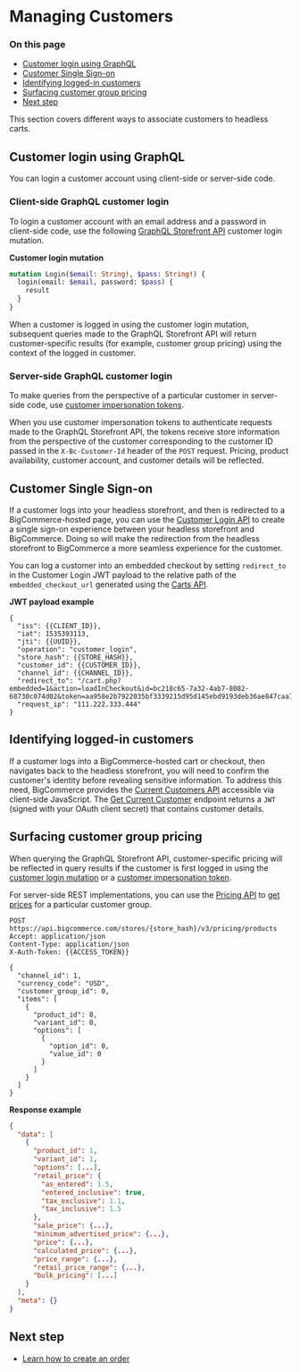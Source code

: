 # Managing Customers

<div class="otp" id="no-index">

### On this page
- [Customer login using GraphQL](#customer-login-using-graphql)
- [Customer Single Sign-on](#customer-single-sign-on)
- [Identifying logged-in customers](#identifying-logged-in-customers)
- [Surfacing customer group pricing](#surfacing-customer-group-pricing)
- [Next step](#next-step)

</div>

This section covers different ways to associate customers to headless carts.

## Customer login using GraphQL

You can login a customer account using client-side or server-side code.

### Client-side GraphQL customer login

To login a customer account with an email address and a password in client-side code, use the following [GraphQL Storefront API](https://developer.bigcommerce.com/api-docs/storefront/graphql/graphql-storefront-api-overview) customer login mutation.

**Customer login mutation**

```graphql
mutation Login($email: String!, $pass: String!) {
  login(email: $email, password: $pass) {
    result
  }
}
```

When a customer is logged in using the customer login mutation, subsequent queries made to the GraphQL Storefront API will return customer-specific results (for example, customer group pricing) using the context of the logged in customer.

### Server-side GraphQL customer login

To make queries from the perspective of a particular customer in server-side code, use [customer impersonation tokens](https://developer.bigcommerce.com/api-docs/storefront/graphql/graphql-storefront-api-overview#customer-impersonation-tokens).

When you use customer impersonation tokens to authenticate requests made to the GraphQL Storefront API, the tokens receive store information from the perspective of the customer corresponding to the customer ID passed in the `X-Bc-Customer-Id` header of the `POST` request. Pricing, product availability, customer account, and customer details will be reflected.

## Customer Single Sign-on

If a customer logs into your headless storefront, and then is redirected to a BigCommerce-hosted page, you can use the [Customer Login API](https://developer.bigcommerce.com/api-docs/storefront/customer-login-api) to create a single sign-on experience between your headless storefront and BigCommerce. Doing so will make the redirection from the headless storefront to BigCommerce a more seamless experience for the customer.

You can log a customer into an embedded checkout by setting `redirect_to` in the Customer Login JWT payload to the relative path of the `embedded_checkout_url` generated using the [Carts API](https://developer.bigcommerce.com/api-reference/store-management/carts).

**JWT payload example**

```http
{
  "iss": {{CLIENT_ID}},
  "iat": 1535393113,
  "jti": {{UUID}},
  "operation": "customer_login",
  "store_hash": {{STORE_HASH}},
  "customer_id": {{CUSTOMER_ID}},
  "channel_id": {{CHANNEL_ID}},
  "redirect_to": "/cart.php?embedded=1&action=loadInCheckout&id=bc218c65-7a32-4ab7-8082-68730c074d02&token=aa958e2b7922035bf3339215d95d145ebd9193deb36ae847caa780aa2e003e4b",
  "request_ip": "111.222.333.444"
}
```

## Identifying logged-in customers

If a customer logs into a BigCommerce-hosted cart or checkout, then navigates back to the headless storefront, you will need to confirm the customer's identity before revealing sensitive information.
To address this need, BigCommerce provides the [Current Customers API](https://developer.bigcommerce.com/api-docs/storefront/current-customer-api) accessible via client-side JavaScript. The [Get Current Customer](https://developer.bigcommerce.com/api-reference/storefront/current-customers/current-customers/getcurrentcustomer) endpoint returns a `JWT` (signed with your OAuth client secret) that contains customer details.

## Surfacing customer group pricing

When querying the GraphQL Storefront API, customer-specific pricing will be reflected in query results if the customer is first logged in using the [customer login mutation](https://next.stoplight.io/bigcommerce/bigcommerce-dev-docs/version%2F1.3/05-headless-customers.md#client-side-graphql-customer-login) or a [customer impersonation token](https://developer.bigcommerce.com/api-docs/storefront/graphql/graphql-storefront-api-overview#customer-impersonation-tokens).

For server-side REST implementations, you can use the [Pricing API](https://developer.bigcommerce.com/api-reference/store-management/pricing) to [get prices](https://developer.bigcommerce.com/api-reference/store-management/pricing/products/get-prices) for a particular customer group.

```http
POST https://api.bigcommerce.com/stores/{store_hash}/v3/pricing/products
Accept: application/json
Content-Type: application/json
X-Auth-Token: {{ACCESS_TOKEN}}

{
  "channel_id": 1,
  "currency_code": "USD",
  "customer_group_id": 0,
  "items": [
    {
      "product_id": 0,
      "variant_id": 0,
      "options": [
        {
          "option_id": 0,
          "value_id": 0
        }
      ]
    }
  ]
}
```

**Response example**

```json
{
  "data": [
    {
      "product_id": 1,
      "variant_id": 1,
      "options": [...],
      "retail_price": {
        "as_entered": 1.5,
        "entered_inclusive": true,
        "tax_exclusive": 1.1,
        "tax_inclusive": 1.5
      },
      "sale_price": {...},
      "minimum_advertised_price": {...},
      "price": {...},
      "calculated_price": {...},
      "price_range": {...},
      "retail_price_range": {...},
      "bulk_pricing": [...]
    }
  ],
  "meta": {}
}
```

## Next step

- [Learn how to create an order](https://developer.bigcommerce.com/api-docs/storefronts/guide/orders)
